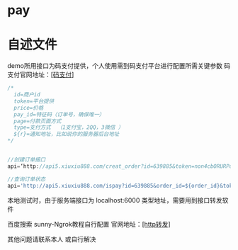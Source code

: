 # pay
自述文件
===========

demo所用接口为码支付提供，个人使用需到码支付平台进行配置所需关键参数
码支付官网地址：[[码支付]](https://codepay.fateqq.com/home.html)


```JavaScript
/*
  id=商户id
  token=平台提供
  price=价格
  pay_id=特征码（订单号，确保唯一）
  page=付款页面方式
  type=支付方式  （1支付宝，2QQ，3微信 ）
  ${r}=通知地址，比如说你的服务器后台地址
*/


//创建订单接口
api=‘http://api5.xiuxiu888.com/creat_order?id=639885&token=non4cbORURPqC1UGlRKRZSTlPF0tPHqn&price=${price}&pay_id=${pay_id}&page=3&type=${type}${r}’

//查询订单状态
api='http://api5.xiuxiu888.com/ispay?id=639885&order_id=${order_id}&token=non4cbORURPqC1UGlRKRZSTlPF0tPHqn'

```

本地测试时，由于服务端接口为 localhost:6000 类型地址，需要用到接口转发软件

百度搜索 sunny-Ngrok教程自行配置 官网地址：[[http转发]](https://www.ngrok.cc/)


其他问题请联系本人 或自行解决
